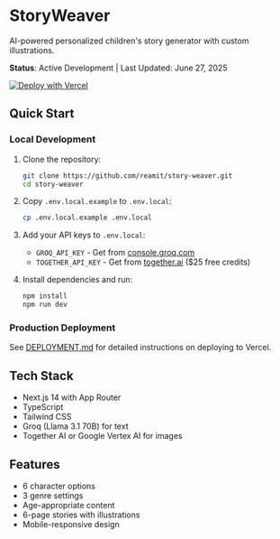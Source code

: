 # StoryWeaver

AI-powered personalized children's story generator with custom illustrations.

**Status**: Active Development | Last Updated: June 27, 2025

[![Deploy with Vercel](https://vercel.com/button)](https://vercel.com/new/clone?repository-url=https%3A%2F%2Fgithub.com%2Freamit%2Fstory-weaver&env=GROQ_API_KEY,TOGETHER_API_KEY&envDescription=API%20keys%20for%20story%20and%20image%20generation&envLink=https%3A%2F%2Fgithub.com%2Freamit%2Fstory-weaver%2Fblob%2Fmaster%2FDEPLOYMENT.md)

## Quick Start

### Local Development
1. Clone the repository:
   ```bash
   git clone https://github.com/reamit/story-weaver.git
   cd story-weaver
   ```

2. Copy `.env.local.example` to `.env.local`:
   ```bash
   cp .env.local.example .env.local
   ```

3. Add your API keys to `.env.local`:
   - `GROQ_API_KEY` - Get from [console.groq.com](https://console.groq.com)
   - `TOGETHER_API_KEY` - Get from [together.ai](https://www.together.ai) ($25 free credits)

4. Install dependencies and run:
   ```bash
   npm install
   npm run dev
   ```

### Production Deployment
See [DEPLOYMENT.md](./DEPLOYMENT.md) for detailed instructions on deploying to Vercel.

## Tech Stack

- Next.js 14 with App Router
- TypeScript
- Tailwind CSS
- Groq (Llama 3.1 70B) for text
- Together AI or Google Vertex AI for images

## Features

- 6 character options
- 3 genre settings
- Age-appropriate content
- 6-page stories with illustrations
- Mobile-responsive design